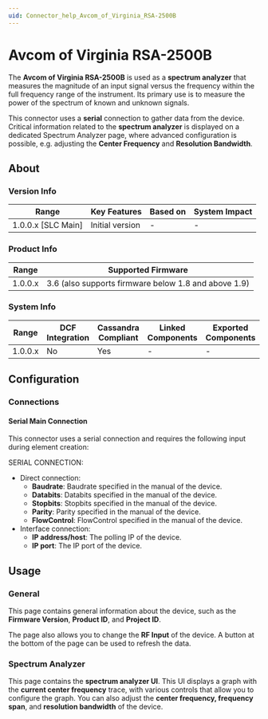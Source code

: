 ```yaml
---
uid: Connector_help_Avcom_of_Virginia_RSA-2500B
---
```


# Avcom of Virginia RSA-2500B

The **Avcom of Virginia RSA-2500B** is used as a **spectrum analyzer** that measures the magnitude of an input signal versus the frequency within the full frequency range of the instrument. Its primary use is to measure the power of the spectrum of known and unknown signals.

This connector uses a **serial** connection to gather data from the device. Critical information related to the **spectrum analyzer** is displayed on a dedicated Spectrum Analyzer page, where advanced configuration is possible, e.g. adjusting the **Center Frequency** and **Resolution Bandwidth**.

## About

### Version Info

| Range                | Key Features     | Based on     | System Impact     |
|----------------------|------------------|--------------|-------------------|
| 1.0.0.x \[SLC Main\] | Initial version  | \-           | \-                |

### Product Info

| **Range** | **Supported Firmware**                               |
|-----------|------------------------------------------------------|
| 1.0.0.x   | 3.6 (also supports firmware below 1.8 and above 1.9) |

### System Info

| Range     | DCF Integration     | Cassandra Compliant     | Linked Components     | Exported Components     |
|-----------|---------------------|-------------------------|-----------------------|-------------------------|
| 1.0.0.x   | No                  | Yes                     | \-                    | \-                      |

## Configuration

### Connections

#### Serial Main Connection

This connector uses a serial connection and requires the following input during element creation:

SERIAL CONNECTION:

- Direct connection:
  - **Baudrate**: Baudrate specified in the manual of the device.
  - **Databits**: Databits specified in the manual of the device.
  - **Stopbits**: Stopbits specified in the manual of the device.
  - **Parity**: Parity specified in the manual of the device.
  - **FlowControl**: FlowControl specified in the manual of the device.
- Interface connection:
  - **IP address/host**: The polling IP of the device.
  - **IP port**: The IP port of the device.

## Usage

### General

This page contains general information about the device, such as the **Firmware Version**, **Product ID**, and **Project ID**.

The page also allows you to change the **RF Input** of the device. A button at the bottom of the page can be used to refresh the data.

### Spectrum Analyzer

This page contains the **spectrum analyzer UI**. This UI displays a graph with the **current center frequency** trace, with various controls that allow you to configure the graph. You can also adjust the **center frequency, frequency span**, and **resolution bandwidth** of the device.
